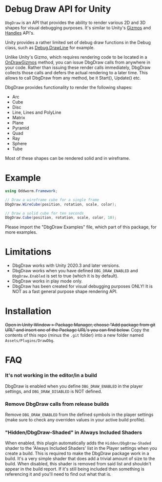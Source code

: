 # Debug Draw API for Unity

```DbgDraw``` is an API that provides the ability to render various 2D and 3D shapes for visual debugging purposes. It's similar to Unity's [Gizmos](https://docs.unity3d.com/ScriptReference/Gizmos.html) and [Handles](https://docs.unity3d.com/ScriptReference/Handles.html) API's.

Unity provides a rather limited set of debug draw functions in the Debug class, such as [Debug.DrawLine](https://docs.unity3d.com/ScriptReference/Debug.DrawLine.html) for example.

Unlike Unity's Gizmo, which requires rendering code to be located in a [OnDrawGizmos](https://docs.unity3d.com/ScriptReference/MonoBehaviour.OnDrawGizmos.html) method, you can issue DbgDraw calls from anywhere in your code. Rather than issuing these render calls immediately, DbgDraw collects those calls and defers the actual rendering to a later time. This allows to call DbgDraw from any method, be it Start(), Update() etc.

DbgDraw provides functionality to render the following shapes:
* Arc
* Cube
* Disc
* Line, Lines and PolyLine
* Matrix
* Plane
* Pyramid
* Quad
* Ray
* Sphere
* Tube

Most of these shapes can be rendered solid and in wireframe.


# Example

```csharp
using Oddworm.Framework;

// Draw a wireframe cube for a single frame
DbgDraw.WireCube(position, rotation, scale, color); 

// Draw a solid cube for ten seconds
DbgDraw.Cube(position, rotation, scale, color, 10);
```
Please import the "DbgDraw Examples" file, which part of this package, for more examples.


# Limitations

* DbgDraw works with Unity 2020.3 and later versions.
* DbgDraw works when you have defined `DBG_DRAW_ENABLED` and `DbgDraw.Enabled` is set to true (which it is by default).
* DbgDraw works in play mode only.
* DbgDraw has been created for visual debugging purposes ONLY! It is NOT as a fast general purpose shape rendering API.


# Installation

~~Open in Unity Window > Package Manager, choose "Add package from git URL" and insert one of the Package URL's you can find below.~~
Copy the contents of this repo (minus the `.git` folder) into a new folder named `Assets/Plugins/DrawDbg`.

# FAQ

### It's not working in the editor/in a build

DbgDraw is enabled when you define `DBG_DRAW_ENABLED` in the player settings, and `DBG_DRAW_DISABLED` is NOT defined.

### Remove DbgDraw calls from release builds

Remove `DBG_DRAW_ENABLED` from the defined symbols in the player settings (make sure to check any overriden values in your active build profile).

### "Hidden/DbgDraw-Shaded" in Always Included Shaders

When enabled, this plugin automatically adds the ```Hidden/DbgDraw-Shaded``` shader to the 'Always Included Shaders' list in the Player settings when you create a build. This is required to make the DbgDraw package work in a build. It's a very simple shader that does add a trivial amount of size to the build.
When disabled, this shader is removed from said list and shouldn't appear in the build report. If it's still being included then something is referencing it and you'll need to find out what that is.
